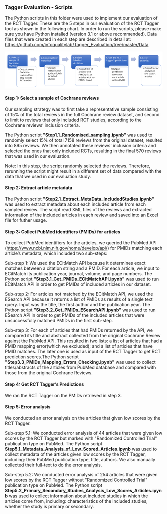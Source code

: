 ### Tagger Evaluation - Scripts

The Python scripts in this folder were used to implement our evaluation of the RCT Tagger. These are the 5 steps in our evaluation of the RCT Tagger tool as shown in the following chart. In order to run the scripts, please make sure you have Python installed (version 3.1 or above recommended). Data files that were created in each step are described in detail at: https://github.com/infoqualitylab/Tagger_Evaluation/tree/master/Data

![Main steps of the RCT Tagger evaluation](https://github.com/infoqualitylab/Tagger_Evaluation/blob/master/Images/TaggerEvaluation_MainSteps.png.PNG)

#### Step 1: Select a sample of Cochrane reviews
Our sampling strategy was to first take a representative sample consisting of 15% of the total reviews in the full Cochrane review dataset, and second to limit to reviews that only included RCT studies, according to the Cochrane reviews’ inclusion criteria. 

The Python script **"Step1.1_Randomised_sampling.ipynb"** was used to randomly select 15% of total 7158 reviews from the original dataset, resulted into 895 reviews. We then annotated these reviews' inclusion criteria and selected the ones that only included RCTs, resulting in the final 570 reviews that was used in our evaluation. 

Note: In this step, the script randomly selected the reviews. Therefore, rerunning the script might result in a different set of data compared with the data that we used in our evaluation study. 

#### Step 2: Extract article metadata
The Python script **"Step2.1_Extract_MetaData_IncludedStudies.ipynb"** was used to extract metadata about each included article from each sampled review. The script read XML files of the reviews and extracted information of the included articles in each review and saved into an Excel file for futher usage. 

#### Step 3: Collect PubMed identifiers (PMIDs) for articles
To collect PubMed identifiers for the articles, we queried the PubMed API (https://www.ncbi.nlm.nih.gov/home/develop/api/) for PMIDs matching each article’s metadata, which included two sub-steps:

Sub-step 1: We used the ECitMatch API because it determines exact matches between a citation string and a PMID. For each article, we input to ECitMatch its publication year, journal, volume, and page numbers. The Python script **"Step3.1_Get_PMIDs_ECitMatchAPI.ipynb"** was used to run ECitMatch API in order to get PMIDs of included articles in our dataset. 

Sub-step 2: For articles not matched by the ECitMatch API, we used the ESearch API because it returns a list of PMIDs as results of a single text query. Input was the title, the first author and the publication year. The Python script **"Step3.2_Get_PMIDs_ESearchAPI.ipynb"** was used to run ESearch API in order to get PMIDs of the included articles that were unsuccessfully matched PMIDs in the first sub-step.

Sub-step 3: For each of articles that had PMIDs returned by the API, we compared its title and abstract collected from the original Cochrane Review against the PubMed API. This resulted in two lists: a list of articles that had a PMID mapping error(which we excluded); and a list of articles that have PMID matches. The later one is used as input of the RCT Tagger to get RCT prediction scores.The Python script **"Step3.3_PMIDs_Mapping_Errors_Checking.ipynb"** was used to collect titles/abstracts of the articles from PubMed database and compared with those from the original Cochrane Reviews.

#### Step 4: Get RCT Tagger’s Predictions
We ran the RCT Tagger on the PMIDs retrieved in step 3.

#### Step 5: Error analysis
We conducted an error analysis on the articles that given low scores by the RCT Tagger. 

Sub-step 5.1: We conducted error analysis of 44 articles that were given low scores by the RCT Tagger but marked with "Randomized Controlled Trial" publication type on PubMed. The Python script **Step5.1_Metadata_Analysis_of_Low_Scored_Articles.ipynb** was used to collect metadata of the articles given low scores by the RCT Tagger, including: their PubMed publication type, title, authors. We also manually collected their full-text to do the error analysis. 

Sub-step 5.2: We conducted error analysis of 254 articles that were given low scores by the RCT Tagger without "Randomized Controlled Trial" publication type on PubMed. The Python script **Step5.2_Primary_Secondary_Studies_Analysis_Low_Scores_Articles.ipynb** was used to collect information about included studies in which the articles come from, including: characteristics of the included studies, whether the study is primary or secondary. 


